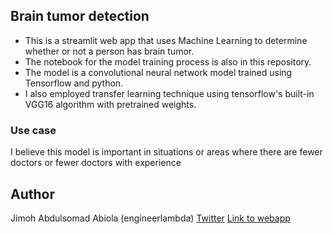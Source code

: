 ## Brain tumor detection

* This is a streamlit web app that uses Machine Learning to determine whether or not a person has brain tumor.
* The notebook for the model training process is also in this repository.
* The model is a convolutional neural network model trained using Tensorflow and python.
* I also employed transfer learning technique using tensorflow's built-in VGG16 algorithm with pretrained weights.


### Use case
I believe this model is important in situations or areas where there are fewer doctors or fewer doctors with experience

## Author
Jimoh Abdulsomad Abiola (engineerlambda)
[Twitter](https://twitter.com/abdulsomad_me)
[Link to webapp](https://engineerlambda-brain-tumor-detection.streamlit.app/)